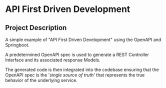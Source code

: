 
# API First Driven Development
## Project Description
A simple example of "API First Driven Development" using the OpenAPI and Springboot. 

A predetermined OpenAPI spec is used to generate a REST Controller Interface and its associated response Models.

The generated code is then integrated into the codebase ensuring that the OpenAPI spec is the '<i>single source of truth</i>' that represents the true behavior of the underlying service.